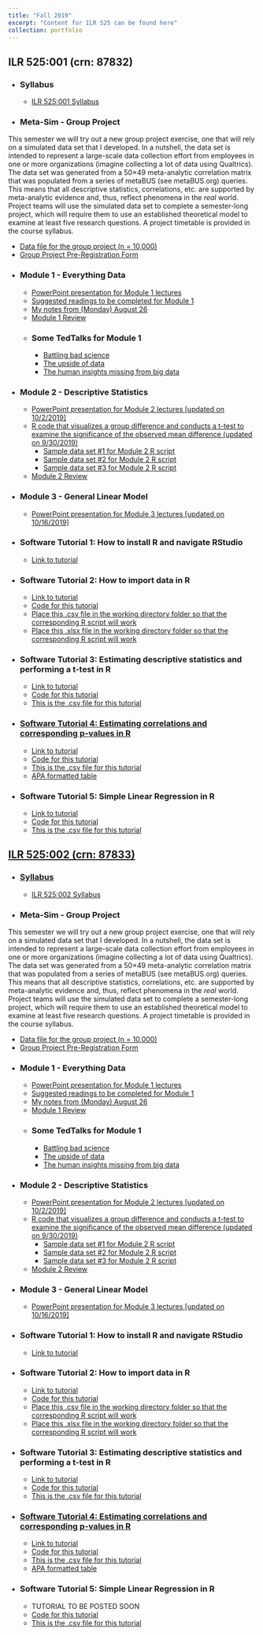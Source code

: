 ```yaml
---
title: "Fall 2019"
excerpt: "Content for ILR 525 can be found here"
collection: portfolio
---
```


## ILR 525:001 (crn: 87832) 

* ### Syllabus
   * <a href="http://jamiefield.github.io/files/Fall2019_ILR525_001_Field_87832.docx?dl=0">ILR 525:001 Syllabus</a>
* ### Meta-Sim - Group Project
This semester we will try out a new group project exercise, one that will rely on a simulated data set that I developed. In a nutshell, the data set is intended to represent a large-scale data collection effort from employees in one or more organizations (imagine collecting a lot of data using Qualtrics). The data set was generated from a 50×49 meta-analytic correlation matrix that was populated from a series of metaBUS (see metaBUS.org) queries. This means that all descriptive statistics, correlations, etc. are supported by meta-analytic evidence and, thus, reflect phenomena in the *real* world. Project teams will use the simulated data set to complete a semester-long project, which will require them to use an established theoretical model to examine at least five research questions. A project timetable is provided in the course syllabus.
   * <a href="http://jamiefield.github.io/files/metaSim_rawData.csv?dl=0">Data file for the group project (n = 10,000)</a>
   * <a href="http://jamiefield.github.io/files/Group Project Pre-Registration Form.docx?dl=0">Group Project Pre-Registration Form</a>
* ### Module 1 - Everything Data
   * <a href="http://jamiefield.github.io/files/Module1_v2.pdf?dl=0">PowerPoint presentation for Module 1 lectures</a>
   * <a href="http://jamiefield.github.io/files/Module 1 Readings.zip?dl=0">Suggested readings to be completed for Module 1</a>
   * <a href="http://jamiefield.github.io/files/Notes from Monday August 26.docx?dl=0">My notes from (Monday) August 26</a>
   * <a href="http://jamiefield.github.io/files/Module 1 Review.docx?dl=0">Module 1 Review</a>
   * ### Some TedTalks for Module 1
      * <a href="https://www.ted.com/talks/ben_goldacre_battling_bad_science?utm_campaign=tedspread&utm_medium=referral&utm_source=tedcomshare">Battling bad science</a>
      * <a href="https://www.ted.com/talks/jessica_donohue_the_upside_of_data?utm_campaign=tedspread&utm_medium=referral&utm_source=tedcomshare">The upside of data</a>
      * <a href="https://www.ted.com/talks/tricia_wang_the_human_insights_missing_from_big_data?utm_campaign=tedspread&utm_medium=referral&utm_source=tedcomshare">The human insights missing from big data</a>
* ### Module 2 - Descriptive Statistics
   * <a href="http://jamiefield.github.io/files/Module 2_final.pdf?dl=0">PowerPoint presentation for Module 2 lectures [updated on 10/2/2019]</a>
   * <a href="http://jamiefield.github.io/files/Comparing groups_Part3.R?dl=0">R code that visualizes a group difference and conducts a t-test to examine the significance of the observed mean difference  (updated on 9/30/2019)</a>
      * <a href="http://jamiefield.github.io/files/Module 2 Data.csv?dl=0">Sample data set #1 for Module 2 R script</a>
      * <a href="http://jamiefield.github.io/files/Module 2_v2.csv?dl=0">Sample data set #2 for Module 2 R script</a>
      * <a href="http://jamiefield.github.io/files/Module 2_v3.csv?dl=0">Sample data set #3 for Module 2 R script</a>
   * <a href="http://jamiefield.github.io/files/Module 2 Review.docx?dl=0">Module 2 Review</a>
* ### Module 3 - General Linear Model
   * <a href="http://jamiefield.github.io/files/Module 3_v2.pdf?dl=0">PowerPoint presentation for Module 3 lectures [updated on 10/16/2019]</a>
* ### Software Tutorial 1: How to install R and navigate RStudio
   * <a href=" https://us-lti.bbcollab.com/recording/a5cb231e3aac43458af44b917bbaa487">Link to tutorial</a>
* ### Software Tutorial 2: How to import data in R
   * <a href="https://us-lti.bbcollab.com/recording/974df843ac4a4581bb0b90be4e099418">Link to tutorial</a>
   * <a href="http://jamiefield.github.io/files/How to import data.R?dl=0">Code for this tutorial</a>
   * <a href="http://jamiefield.github.io/files/myData.csv?dl=0">Place this .csv file in the working directory folder so that the corresponding R script will work</a>
   * <a href="http://jamiefield.github.io/files/myData.xlsx?dl=0">Place this .xlsx file in the working directory folder so that the corresponding R script will work</a>
* ### Software Tutorial 3: Estimating descriptive statistics and performing a t-test in R
   * <a href="https://us-lti.bbcollab.com/recording/ace520214a854cf386a282ef87669d3a">Link to tutorial</a>
   * <a href="http://jamiefield.github.io/files/descriptiveStatistics_tutorial.R?dl=0">Code for this tutorial</a>
   * <a href="http://jamiefield.github.io/files/Module 2 Data_v3.csv?dl=0">This is the .csv file for this tutorial 
* ### Software Tutorial 4: Estimating correlations and corresponding p-values in R
   * <a href="https://us-lti.bbcollab.com/recording/601b25cce00d4632983a2b057f9b342c">Link to tutorial</a>
   * <a href="http://jamiefield.github.io/files/correlationMatrix_tutorial.R?dl=0">Code for this tutorial</a>
   * <a href="http://jamiefield.github.io/files/Module 2 Data_v3.csv?dl=0">This is the .csv file for this tutorial 
   * <a href="http://jamiefield.github.io/files/Formatted table_final.docx?dl=0">APA formatted table</a>
* ### Software Tutorial 5: Simple Linear Regression in R
   * <a href="https://us-lti.bbcollab.com/recording/601b25cce00d4632983a2b057f9b342c">Link to tutorial</a>
   * <a href="http://jamiefield.github.io/files/SLR_tutorial.R?dl=0">Code for this tutorial</a>
   * <a href="http://jamiefield.github.io/files/Module 2 Data_v3.csv?dl=0">This is the .csv file for this tutorial 
   
## ILR 525:002 (crn: 87833) 
* ### Syllabus
   * <a href="http://jamiefield.github.io/files/Fall2019_ILR525_002_Field_87833.docx?dl=1">ILR 525:002 Syllabus</a>
* ### Meta-Sim - Group Project
This semester we will try out a new group project exercise, one that will rely on a simulated data set that I developed. In a nutshell, the data set is intended to represent a large-scale data collection effort from employees in one or more organizations (imagine collecting a lot of data using Qualtrics). The data set was generated from a 50×49 meta-analytic correlation matrix that was populated from a series of metaBUS (see metaBUS.org) queries. This means that all descriptive statistics, correlations, etc. are supported by meta-analytic evidence and, thus, reflect phenomena in the *real* world. Project teams will use the simulated data set to complete a semester-long project, which will require them to use an established theoretical model to examine at least five research questions. A project timetable is provided in the course syllabus.
   * <a href="http://jamiefield.github.io/files/metaSim_rawData.csv?dl=0">Data file for the group project (n = 10,000)</a>
   * <a href="http://jamiefield.github.io/files/Group Project Pre-Registration Form.docx?dl=0">Group Project Pre-Registration Form</a>
* ### Module 1 - Everything Data
   * <a href="http://jamiefield.github.io/files/Module1_v2.pdf?dl=0">PowerPoint presentation for Module 1 lectures</a>
   * <a href="http://jamiefield.github.io/files/Module 1 Readings.zip?dl=0">Suggested readings to be completed for Module 1</a>
   * <a href="http://jamiefield.github.io/files/Notes from Monday August 26.docx?dl=0">My notes from (Monday) August 26</a>
   * <a href="http://jamiefield.github.io/files/Module 1 Review.docx?dl=0">Module 1 Review</a>
   * ### Some TedTalks for Module 1
      * <a href="https://www.ted.com/talks/ben_goldacre_battling_bad_science?utm_campaign=tedspread&utm_medium=referral&utm_source=tedcomshare">Battling bad science</a>
      * <a href="https://www.ted.com/talks/jessica_donohue_the_upside_of_data?utm_campaign=tedspread&utm_medium=referral&utm_source=tedcomshare">The upside of data</a>
      * <a href="https://www.ted.com/talks/tricia_wang_the_human_insights_missing_from_big_data?utm_campaign=tedspread&utm_medium=referral&utm_source=tedcomshare">The human insights missing from big data</a>
* ### Module 2 - Descriptive Statistics
   * <a href="http://jamiefield.github.io/files/Module 2_final.pdf?dl=0">PowerPoint presentation for Module 2 lectures [updated on 10/2/2019]</a>
   * <a href="http://jamiefield.github.io/files/Comparing groups_Part3.R?dl=0">R code that visualizes a group difference and conducts a t-test to examine the significance of the observed mean difference (updated on 9/30/2019)</a>
      * <a href="http://jamiefield.github.io/files/Module 2 Data.csv?dl=0">Sample data set #1 for Module 2 R script</a>
      * <a href="http://jamiefield.github.io/files/Module 2_v2.csv?dl=0">Sample data set #2 for Module 2 R script</a>
      * <a href="http://jamiefield.github.io/files/Module 2_v3.csv?dl=0">Sample data set #3 for Module 2 R script</a>
   * <a href="http://jamiefield.github.io/files/Module 2 Review.docx?dl=0">Module 2 Review</a>
* ### Module 3 - General Linear Model
   * <a href="http://jamiefield.github.io/files/Module 3_v2.pdf?dl=0">PowerPoint presentation for Module 3 lectures [updated on 10/16/2019]</a>
* ### Software Tutorial 1: How to install R and navigate RStudio
   * <a href=" https://us-lti.bbcollab.com/recording/a5cb231e3aac43458af44b917bbaa487">Link to tutorial</a>
* ### Software Tutorial 2: How to import data in R
   * <a href="https://us-lti.bbcollab.com/recording/974df843ac4a4581bb0b90be4e099418">Link to tutorial</a>
   * <a href="http://jamiefield.github.io/files/How to import data.R?dl=0">Code for this tutorial</a>
   * <a href="http://jamiefield.github.io/files/myData.csv?dl=0">Place this .csv file in the working directory folder so that the corresponding R script will work</a>
   * <a href="http://jamiefield.github.io/files/myData.xlsx?dl=0">Place this .xlsx file in the working directory folder so that the corresponding R script will work</a>
* ### Software Tutorial 3: Estimating descriptive statistics and performing a t-test in R
   * <a href="https://us-lti.bbcollab.com/recording/ace520214a854cf386a282ef87669d3a">Link to tutorial</a>
   * <a href="http://jamiefield.github.io/files/descriptiveStatistics_tutorial.R?dl=0">Code for this tutorial</a>
   * <a href="http://jamiefield.github.io/files/Module 2 Data_v3.csv?dl=0">This is the .csv file for this tutorial 
* ### Software Tutorial 4: Estimating correlations and corresponding p-values in R
   * <a href="https://us-lti.bbcollab.com/recording/601b25cce00d4632983a2b057f9b342c">Link to tutorial</a>
   * <a href="http://jamiefield.github.io/files/correlationMatrix_tutorial.R?dl=0">Code for this tutorial</a>
   * <a href="http://jamiefield.github.io/files/Module 2 Data_v3.csv?dl=0">This is the .csv file for this tutorial 
   * <a href="http://jamiefield.github.io/files/Formatted table_final.docx?dl=0">APA formatted table</a>
* ### Software Tutorial 5: Simple Linear Regression in R
   * TUTORIAL TO BE POSTED SOON
   * <a href="http://jamiefield.github.io/files/SLR_tutorial.R?dl=0">Code for this tutorial</a>
   * <a href="http://jamiefield.github.io/files/Module 2 Data_v3.csv?dl=0">This is the .csv file for this tutorial
  
